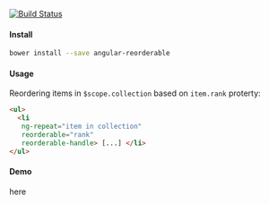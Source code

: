 [![Build Status](https://travis-ci.org/IcanDivideBy0/angular-reorderable.svg?branch=master)](https://travis-ci.org/IcanDivideBy0/angular-reorderable)

#### Install
    
```sh
bower install --save angular-reorderable
```

#### Usage

Reordering items in `$scope.collection` based on `item.rank` proterty:

```html
<ul>
  <li
   ng-repeat="item in collection"
   reorderable="rank"
   reorderable-handle> [...] </li>
</ul>
```

#### Demo

here
